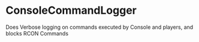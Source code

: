# ConsoleCommandLogger
Does Verbose logging on commands executed by Console and players, and blocks RCON Commands